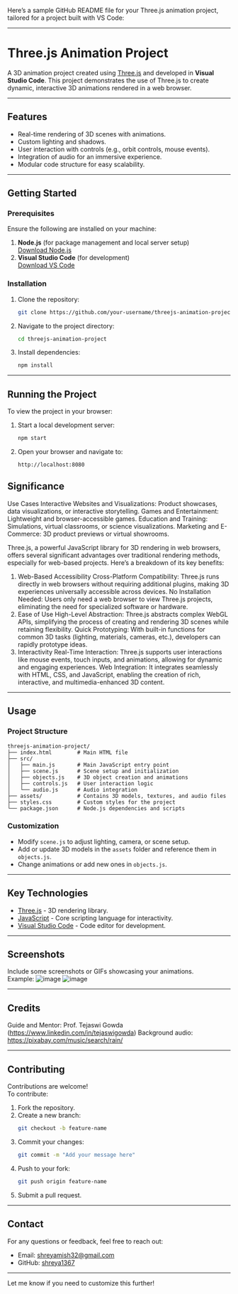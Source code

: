 Here’s a sample GitHub README file for your Three.js animation project, tailored for a project built with VS Code:

---

# **Three.js Animation Project**

A 3D animation project created using [Three.js](https://threejs.org/) and developed in **Visual Studio Code**. This project demonstrates the use of Three.js to create dynamic, interactive 3D animations rendered in a web browser.

---

## **Features**
- Real-time rendering of 3D scenes with animations.
- Custom lighting and shadows.
- User interaction with controls (e.g., orbit controls, mouse events).
- Integration of audio for an immersive experience.
- Modular code structure for easy scalability.

---

## **Getting Started**

### **Prerequisites**
Ensure the following are installed on your machine:
1. **Node.js** (for package management and local server setup)  
   [Download Node.js](https://nodejs.org/)
2. **Visual Studio Code** (for development)  
   [Download VS Code](https://code.visualstudio.com/)

### **Installation**
1. Clone the repository:
   ```bash
   git clone https://github.com/your-username/threejs-animation-project.git
   ```
2. Navigate to the project directory:
   ```bash
   cd threejs-animation-project
   ```
3. Install dependencies:
   ```bash
   npm install
   ```

---

## **Running the Project**

To view the project in your browser:
1. Start a local development server:
   ```bash
   npm start
   ```
2. Open your browser and navigate to:
   ```
   http://localhost:8080
   ```
## **Significance**


Use Cases
Interactive Websites and Visualizations: Product showcases, data visualizations, or interactive storytelling.
Games and Entertainment: Lightweight and browser-accessible games.
Education and Training: Simulations, virtual classrooms, or science visualizations.
Marketing and E-Commerce: 3D product previews or virtual showrooms.

Three.js, a powerful JavaScript library for 3D rendering in web browsers, offers several significant advantages over traditional rendering methods, especially for web-based projects. Here’s a breakdown of its key benefits:

1. Web-Based Accessibility
Cross-Platform Compatibility: Three.js runs directly in web browsers without requiring additional plugins, making 3D experiences universally accessible across devices.
No Installation Needed: Users only need a web browser to view Three.js projects, eliminating the need for specialized software or hardware.
2. Ease of Use
High-Level Abstraction: Three.js abstracts complex WebGL APIs, simplifying the process of creating and rendering 3D scenes while retaining flexibility.
Quick Prototyping: With built-in functions for common 3D tasks (lighting, materials, cameras, etc.), developers can rapidly prototype ideas.
3. Interactivity
Real-Time Interaction: Three.js supports user interactions like mouse events, touch inputs, and animations, allowing for dynamic and engaging experiences.
Web Integration: It integrates seamlessly with HTML, CSS, and JavaScript, enabling the creation of rich, interactive, and multimedia-enhanced 3D content.
---

## **Usage**

### **Project Structure**
```
threejs-animation-project/
├── index.html        # Main HTML file
├── src/
│   ├── main.js       # Main JavaScript entry point
│   ├── scene.js      # Scene setup and initialization
│   ├── objects.js    # 3D object creation and animations
│   ├── controls.js   # User interaction logic
│   └── audio.js      # Audio integration
├── assets/           # Contains 3D models, textures, and audio files
├── styles.css        # Custom styles for the project
└── package.json      # Node.js dependencies and scripts
```

### **Customization**
- Modify `scene.js` to adjust lighting, camera, or scene setup.
- Add or update 3D models in the `assets` folder and reference them in `objects.js`.
- Change animations or add new ones in `objects.js`.

---

## **Key Technologies**
- [Three.js](https://threejs.org/) - 3D rendering library.
- [JavaScript](https://developer.mozilla.org/en-US/docs/Web/JavaScript) - Core scripting language for interactivity.
- [Visual Studio Code](https://code.visualstudio.com/) - Code editor for development.

---

## **Screenshots**
Include some screenshots or GIFs showcasing your animations.  
Example:
![image](https://github.com/user-attachments/assets/5570c79f-7fe2-43db-b473-2dee729f96fc)
![image](https://github.com/user-attachments/assets/b87b9604-975f-4818-994a-8c63bbc248c1)


---

## **Credits**
Guide and Mentor: Prof. Tejaswi Gowda (https://www.linkedin.com/in/tejaswigowda)
Background audio: https://pixabay.com/music/search/rain/

---

## **Contributing**
Contributions are welcome!  
To contribute:
1. Fork the repository.
2. Create a new branch:
   ```bash
   git checkout -b feature-name
   ```
3. Commit your changes:
   ```bash
   git commit -m "Add your message here"
   ```
4. Push to your fork:
   ```bash
   git push origin feature-name
   ```
5. Submit a pull request.

---

## **Contact**
For any questions or feedback, feel free to reach out:
- Email: shreyamish32@gmail.com
- GitHub: [shreya1367](https://github.com/shrey1367)

---

Let me know if you need to customize this further!
